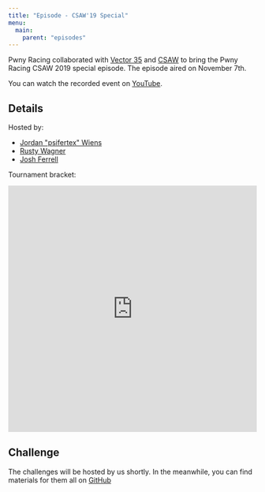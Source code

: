```yaml
---
title: "Episode - CSAW'19 Special"
menu:
  main:
    parent: "episodes"
---
```


Pwny Racing collaborated with [Vector 35](https://vector35.com/) and [CSAW](https://ctf.csaw.io/) to bring the Pwny Racing CSAW 2019 special episode. The episode aired on November 7th.

You can watch the recorded event on [YouTube](https://www.youtube.com/watch?v=lYLbwayCzps).

## Details

Hosted by:

* [Jordan "psifertex" Wiens](https://twitter.com/psifertex)
* [Rusty Wagner](https://twitter.com/eipwned)
* [Josh Ferrell](https://twitter.com/jf100w)

Tournament bracket:

<iframe src="https://challonge.com/csaw_pwny_racing/module" width="100%" height="500" frameborder="0" scrolling="auto" allowtransparency="true"></iframe>

## Challenge

The challenges will be hosted by us shortly. In the meanwhile, you can find materials for them all on [GitHub](https://github.com/Vector35/csaw-2019-pwny-race)
